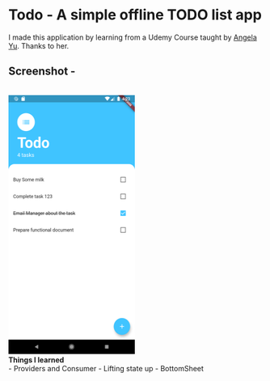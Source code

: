 <h1>Todo - A simple offline TODO list app</h1>
I made this application by learning from a Udemy Course taught by  <a href="https://github.com/angelabauer"> Angela Yu</a>. Thanks to her. 
<br>


<h2> Screenshot -</h2><br>
<div>
<img src="screenshot.png"  width=250, height=512, style="display:inline-block;">

<div  style="display:inline-block;">
<b>Things I learned</b><br>
- Providers and Consumer
- Lifting state up
- BottomSheet 

</div>
</div>






